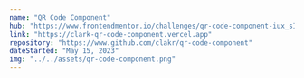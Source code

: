 ```yaml
---
name: "QR Code Component"
hub: "https://www.frontendmentor.io/challenges/qr-code-component-iux_sIO_H"
link: "https://clark-qr-code-component.vercel.app"
repository: "https://www.github.com/clakr/qr-code-component"
dateStarted: "May 15, 2023"
img: "../../assets/qr-code-component.png"
---
```

